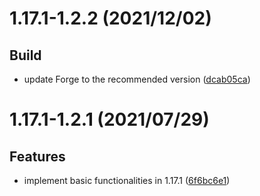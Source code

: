 <a name="1.17.1-1.2.2"></a>
# 1.17.1-1.2.2 (2021/12/02)

## Build

* update Forge to the recommended version ([dcab05ca](https://github.com/Samarium150/StructuresCompass/commits/dcab05ca))

<a name="1.17.1-1.2.1"></a>
# 1.17.1-1.2.1 (2021/07/29)


## Features

* implement basic functionalities in 1.17.1 ([6f6bc6e1](https://github.com/Samarium150/StructuresCompass/commits/6f6bc6e1))
